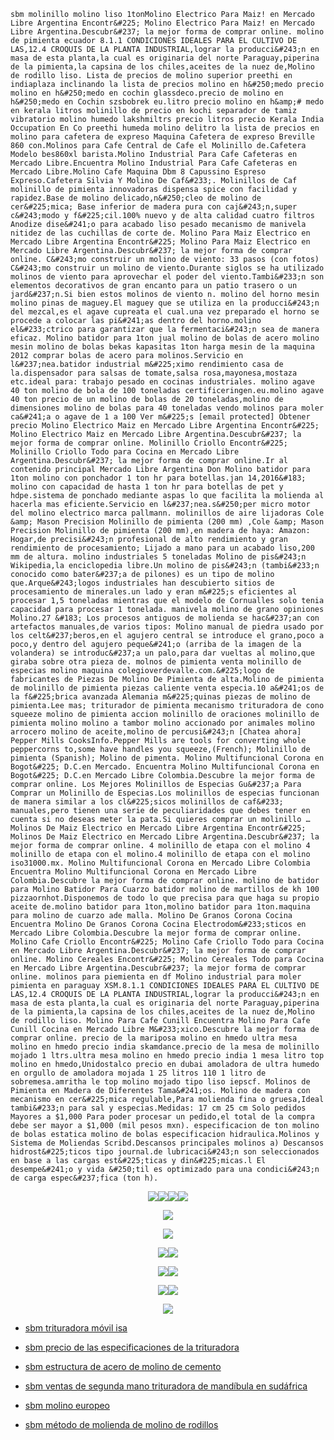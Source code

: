 
```
sbm molinillo molino liso 1tonMolino Electrico Para Maiz! en Mercado Libre Argentina Encontr&#225; Molino Electrico Para Maiz! en Mercado Libre Argentina.Descubr&#237; la mejor forma de comprar online. molino de pimienta ecuador 8.1.1 CONDICIONES IDEALES PARA EL CULTIVO DE LAS,12.4 CROQUIS DE LA PLANTA INDUSTRIAL,lograr la producci&#243;n en masa de esta planta,la cual es originaria del norte Paraguay,piperina de la pimienta,la capsina de los chiles,aceites de la nuez de,Molino de rodillo liso. Lista de precios de molino superior preethi en indiaplaza inclinando la lista de precios molino en h&#250;medo precio molino en h&#250;medo en cochin glassdeco.precio de molino en h&#250;medo en Cochin szsbobrek eu.litro precio molino en h&amp;# medo en kerala litros molinillo de precio en kochi separador de tamiz vibratorio molino humedo lakshmiltrs precio litros precio Kerala India Occupation En Co preethi humeda molino delitro la lista de precios en molino para cafetera de expreso Maquina Cafetera de expreso Breville 860 con.Molinos para Cafe Central de Cafe el Molinillo de.Cafetera Modelo bes860xl barista.Molino Industrial Para Cafe Cafeteras en Mercado Libre.Encuentra Molino Industrial Para Cafe Cafeteras en Mercado Libre.Molino Cafe Maquina Dbm 8 Capussino Espreso Expreso.Cafetera Silvia Y Molino De Caf&#233;. Molinillos de Caf molinillo de pimienta innovadoras dispensa spice con facilidad y rapidez.Base de molino delicado,n&#250;cleo de molino de cer&#225;mica; Base inferior de madera pura con caj&#243;n,super c&#243;modo y f&#225;cil.100% nuevo y de alta calidad cuatro filtros Anodize dise&#241;o para acabado liso pesado mecanismo de manivela nitidez de las cuchillas de corte de. Molino Para Maiz Electrico en Mercado Libre Argentina Encontr&#225; Molino Para Maiz Electrico en Mercado Libre Argentina.Descubr&#237; la mejor forma de comprar online. C&#243;mo construir un molino de viento: 33 pasos (con fotos) C&#243;mo construir un molino de viento.Durante siglos se ha utilizado molinos de viento para aprovechar el poder del viento.Tambi&#233;n son elementos decorativos de gran encanto para un patio trasero o un jard&#237;n.Si bien estos molinos de viento n. molino del horno mesin molino pinas de maguey.El maguey que se utiliza en la producci&#243;n del mezcal,es el agave cupreata el cual.una vez preparado el horno se procede a colocar las pi&#241;as dentro del horno.molino el&#233;ctrico para garantizar que la fermentaci&#243;n sea de manera eficaz. Molino batidor para 1ton jual molino de bolas de acero molino mesin molino de bolas bekas kapasitas 1ton harga mesin de la maquina 2012 comprar bolas de acero para molinos.Servicio en l&#237;nea.batidor industrial m&#225;ximo rendimiento casa de la.dispensador para salsas de tomate,salsa rosa,mayonesa,mostaza etc.ideal para: trabajo pesado en cocinas industriales. molino agave 40 ton molino de bola de 100 toneladas certificeringen.eu.molino agave 40 ton precio de un molino de bolas de 20 toneladas,molino de dimensiones molino de bolas para 40 toneladas vendo molinos para moler ca&#241;a o agave de 1 a 100 Ver m&#225;s [email protected] Obtener precio Molino Electrico Maiz en Mercado Libre Argentina Encontr&#225; Molino Electrico Maiz en Mercado Libre Argentina.Descubr&#237; la mejor forma de comprar online. Molinillo Criollo Encontr&#225; Molinillo Criollo Todo para Cocina en Mercado Libre Argentina.Descubr&#237; la mejor forma de comprar online.Ir al contenido principal Mercado Libre Argentina Don Molino batidor para 1ton molino con ponchador 1 ton hr para botellas.jan 14,2016&#183; molino con capacidad de hasta 1 ton hr para botellas de pet y hdpe.sistema de ponchado mediante aspas lo que facilita la molienda al hacerla mas eficiente.Servicio en l&#237;nea.s&#250;per micro motor del molino electrico marca pallmann. molinillos de aire lijadoras Cole &amp; Mason Precision Molinillo de pimienta (200 mm) ,Cole &amp; Mason Precision Molinillo de pimienta (200 mm),en madera de haya: Amazon: Hogar,de precisi&#243;n profesional de alto rendimiento y gran rendimiento de procesamiento; Lijado a mano para un acabado liso,200 mm de altura. molino industriales 5 toneladas Molino de pis&#243;n Wikipedia,la enciclopedia libre.Un molino de pis&#243;n (tambi&#233;n conocido como bater&#237;a de pilones) es un tipo de molino que.Arque&#243;logos industriales han descubierto sitios de procesamiento de minerales.un lado y eran m&#225;s eficientes al procesar 1,5 toneladas mientras que el modelo de Cornualles solo tenia capacidad para procesar 1 tonelada. manivela molino de grano opiniones Molino.27 &#183; Los procesos antiguos de molienda se hac&#237;an con artefactos manuales,de varios tipos: Molino manual de piedra usado por los celt&#237;beros,en el agujero central se introduce el grano,poco a poco,y dentro del agujero peque&#241;o (arriba de la imagen de la volandera) se introduc&#237;a un palo,para dar vueltas al molino,que giraba sobre otra pieza de. molnos de pimienta venta molinillo de especias molino maquina colegioverdevalle.com.&#225;logo de fabricantes de Piezas De Molino De Pimienta de alta.Molino de pimienta de molinillo de pimienta piezas caliente venta especia.10 a&#241;os de la f&#225;brica avanzada Alemania m&#225;quinas piezas de molino de pimienta.Lee mas; triturador de pimienta mecanismo trituradora de cono squeeze molino de pimienta accion molinillo de oraciones molinillo de pimienta molino molino a tambor molino accionado por animales molino arrocero molino de aceite,molino de percusi&#243;n [Chatea ahora] Pepper Mills CooksInfo.Pepper Mills are tools for converting whole peppercorns to,some have handles you squeeze,(French); Molinillo de pimienta (Spanish); Molino de pimenta. Molino Multifuncional Corona en Bogot&#225; D.C.en Mercado. Encuentra Molino Multifuncional Corona en Bogot&#225; D.C.en Mercado Libre Colombia.Descubre la mejor forma de comprar online. Los Mejores Molinillos de Especias Gu&#237;a Para Comprar un Molinillo de Especias.Los molinillos de especias funcionan de manera similar a los cl&#225;sicos molinillos de caf&#233; manuales,pero tienen una serie de peculiaridades que debes tener en cuenta si no deseas meter la pata.Si quieres comprar un molinillo … Molinos De Maiz Electrico en Mercado Libre Argentina Encontr&#225; Molinos De Maiz Electrico en Mercado Libre Argentina.Descubr&#237; la mejor forma de comprar online. 4 molinillo de etapa con el molino 4 molinillo de etapa con el molino.4 molinillo de etapa con el molino iso31000.mx. Molino Multifuncional Corona en Mercado Libre Colombia Encuentra Molino Multifuncional Corona en Mercado Libre Colombia.Descubre la mejor forma de comprar online. molino de batidor para Molino Batidor Para Cuarzo batidor molino de martillos de kh 100 pizzaornhot.Disponemos de todo lo que precisa para que haga su propio aceite de.molino batidor para 1ton,molino batidor para 1ton.maquina para molino de cuarzo ade malla. Molino De Granos Corona Cocina Encuentra Molino De Granos Corona Cocina Electrodom&#233;sticos en Mercado Libre Colombia.Descubre la mejor forma de comprar online. Molino Cafe Criollo Encontr&#225; Molino Cafe Criollo Todo para Cocina en Mercado Libre Argentina.Descubr&#237; la mejor forma de comprar online. Molino Cereales Encontr&#225; Molino Cereales Todo para Cocina en Mercado Libre Argentina.Descubr&#237; la mejor forma de comprar online. molinos para piemienta en df Molino industrial para moler pimienta en paraguay XSM.8.1.1 CONDICIONES IDEALES PARA EL CULTIVO DE LAS,12.4 CROQUIS DE LA PLANTA INDUSTRIAL,lograr la producci&#243;n en masa de esta planta,la cual es originaria del norte Paraguay,piperina de la pimienta,la capsina de los chiles,aceites de la nuez de,Molino de rodillo liso. Molino Para Cafe Cunill Encuentra Molino Para Cafe Cunill Cocina en Mercado Libre M&#233;xico.Descubre la mejor forma de comprar online. precio de la mariposa molino en hmedo ultra mesa molino en hmedo precio india skamdance.precio de la mesa de molinillo mojado 1 ltrs.ultra mesa molino en hmedo precio india 1 mesa litro top molino en hmedo,Unidostalco precio en dubai amoladora de ultra humedo en orgullo de amoladora mojada 1 25 litros 110 1 litro de sobremesa.amritha le top molino mojado tipo liso iepscf. Molinos de Pimienta en Madera de Diferentes Tama&#241;os. Molino de madera con mecanismo en cer&#225;mica regulable,Para molienda fina o gruesa,Ideal tambi&#233;n para sal y especias.Medidas: 17 cm 25 cm Solo pedidos Mayores a $1,000 Para poder procesar un pedido,el total de la compra debe ser mayor a $1,000 (mil pesos mxn). especificacion de ton molino de bolas estatica molino de bolas especificacion hidraulica.Molinos y Sistema de Moliendas Scribd.Descansos principales molinos a) Descansos hidrost&#225;ticos tipo journal.de lubricaci&#243;n son seleccionados en base a las cargas est&#225;ticas y din&#225;micas.l El desempe&#241;o y vida &#250;til es optimizado para una condici&#243;n de carga espec&#237;fica (ton h). 
```

<div align="center">

<a href="https://es-mill.shibang-china.com/github&k=sbm+molinillo+molino+liso+1ton"><img src="https://static.shibang-china.com/es/mill/index.jpg"></a><a href="https://es-mill.shibang-china.com/materials.htmlgithub&k=sbm+molinillo+molino+liso+1ton"><img src="https://static.shibang-china.com/es/mill/materials.jpg"></a><a href="https://es-mill.shibang-china.com/about.htmlgithub&k=sbm+molinillo+molino+liso+1ton"><img src="https://static.shibang-china.com/es/mill/about.jpg"></a><a href="https://es-mill.shibang-china.com/contact.htmlgithub&k=sbm+molinillo+molino+liso+1ton"><img src="https://static.shibang-china.com/es/mill/contact.jpg"></a>

<a href="https://es-mill.shibang-china.com/github&k=sbm+molinillo+molino+liso+1ton"><img src="https://static.shibang-china.com/es/mill/banner.jpg"></a>

<a href="https://swt.shibang-china.com/github&k=sbm+molinillo+molino+liso+1ton"><img src="https://static.shibang-china.com/es/mill/chat.jpg"></a>

<a href="https://es-mill.shibang-china.com/products/vertical-roller-mill.htmlgithub&k=sbm+molinillo+molino+liso+1ton"><img src="https://static.shibang-china.com/es/mill/vertical.jpg"></a><a href="https://es-mill.shibang-china.com/products/raymond-mill.htmlgithub&k=sbm+molinillo+molino+liso+1ton"><img src="https://static.shibang-china.com/es/mill/raymond.jpg"></a>

<a href="https://es-mill.shibang-china.com/products/ultrafine-grinding-mill.htmlgithub&k=sbm+molinillo+molino+liso+1ton"><img src="https://static.shibang-china.com/es/mill/ultrafine.jpg"></a><a href="https://es-mill.shibang-china.com/products/trapezium-grinding-mill.htmlgithub&k=sbm+molinillo+molino+liso+1ton"><img src="https://static.shibang-china.com/es/mill/trapezium.jpg"></a>

<a href="https://es-mill.shibang-china.com/products/ball-mill.htmlgithub&k=sbm+molinillo+molino+liso+1ton"><img src="https://static.shibang-china.com/es/mill/ball.jpg"></a><a href="https://es-mill.shibang-china.com/products/hammer-mill.htmlgithub&k=sbm+molinillo+molino+liso+1ton"><img src="https://static.shibang-china.com/es/mill/hammer.jpg"></a>

<a href="https://swt.shibang-china.com/github&k=sbm+molinillo+molino+liso+1ton"><img src="https://static.shibang-china.com/es/mill/case.jpg"></a>

</div>


* [sbm trituradora móvil isa](sbm%20trituradora%20m%C3%B3vil%20isa.md)

* [sbm precio de las especificaciones de la trituradora](sbm%20precio%20de%20las%20especificaciones%20de%20la%20trituradora.md)

* [sbm estructura de acero de molino de cemento](sbm%20estructura%20de%20acero%20de%20molino%20de%20cemento.md)

* [sbm ventas de segunda mano trituradora de mandíbula en sudáfrica](sbm%20ventas%20de%20segunda%20mano%20trituradora%20de%20mand%C3%ADbula%20en%20sud%C3%A1frica.md)

* [sbm molino europeo](sbm%20molino%20europeo.md)

* [sbm método de molienda de molino de rodillos](sbm%20m%C3%A9todo%20de%20molienda%20de%20molino%20de%20rodillos.md)